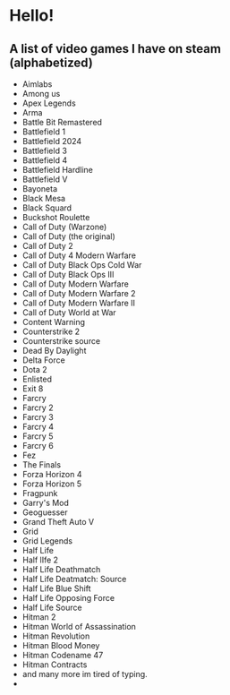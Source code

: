 # Hello!
## A list of video games I have on steam (alphabetized)
- Aimlabs
- Among us
- Apex Legends
- Arma
- Battle Bit Remastered
- Battlefield 1
- Battlefield 2024
- Battlefield 3
- Battlefield 4
- Battlefield Hardline
- Battlefield V
- Bayoneta
- Black Mesa
- Black Squard
- Buckshot Roulette
- Call of Duty (Warzone)
- Call of Duty (the original)
- Call of Duty 2
- Call of Duty 4 Modern Warfare
- Call of Duty Black Ops Cold War
- Call of Duty Black Ops III
- Call of Duty Modern Warfare
- Call of Duty Modern Warfare 2
- Call of Duty Modern Warfare II
- Call of Duty World at War
- Content Warning
- Counterstrike 2
- Counterstrike source
- Dead By Daylight
- Delta Force
- Dota 2
- Enlisted
- Exit 8
- Farcry
- Farcry 2
- Farcry 3
- Farcry 4
- Farcry 5
- Farcry 6
- Fez
- The Finals
- Forza Horizon 4
- Forza Horizon 5
- Fragpunk
- Garry's Mod
- Geoguesser
- Grand Theft Auto V
- Grid
- Grid Legends
- Half Life
- Half lIfe 2
- Half Life Deathmatch
- Half Life Deatmatch: Source
- Half Life Blue Shift
- Half Life Opposing Force
- Half Life Source
- Hitman 2
- Hitman World of Assassination
- Hitman Revolution
- Hitman Blood Money
- Hitman Codename 47
- Hitman Contracts
- and many more im tired of typing.
- 
